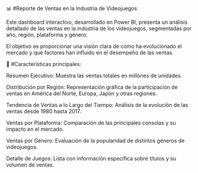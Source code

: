 📊 #Reporte de Ventas en la Industria de Videojuegos

Este dashboard interactivo, desarrollado en Power BI, presenta un análisis detallado de las ventas en la industria de los videojuegos, segmentadas por año, región, plataforma y género. 

El objetivo es proporcionar una visión clara de cómo ha evolucionado el mercado y qué factores han influido en el desempeño de las ventas.

🔹 #Características principales:

Resumen Ejecutivo: Muestra las ventas totales en millones de unidades.

Distribución por Región: Representación gráfica de la participación de ventas en América del Norte, Europa, Japón y otras regiones.

Tendencia de Ventas a lo Largo del Tiempo: Análisis de la evolución de las ventas desde 1980 hasta 2017.

Ventas por Plataforma: Comparación de las principales consolas y su impacto en el mercado.

Ventas por Género: Evaluación de la popularidad de distintos géneros de videojuegos.

Detalle de Juegos: Lista con información específica sobre títulos y su volumen de ventas.
